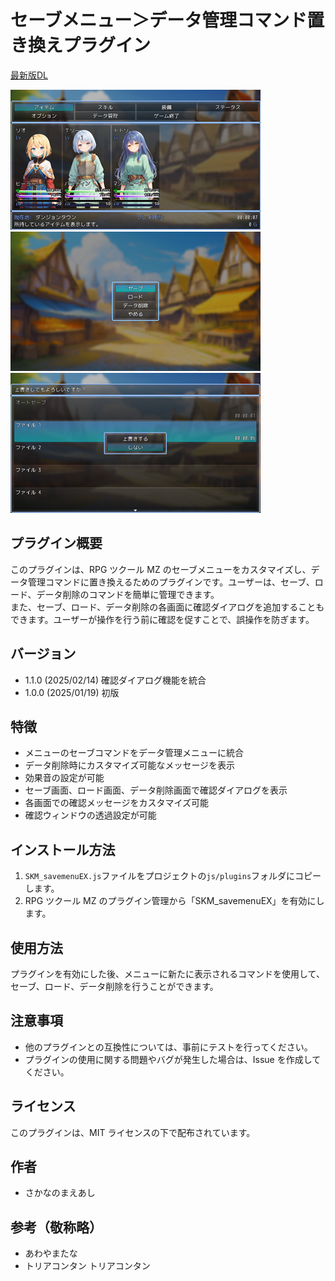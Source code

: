 # セーブメニュー＞データ管理コマンド置き換えプラグイン


[最新版DL](https://raw.githubusercontent.com/fishs075/MZ/refs/heads/main/SKM_SavemenuEX.js)

<img src="../images/SKM_SavemenuEX1.png" width="400"><img src="../images/SKM_SavemenuEX2.png" width="400">
<img src="../images/SKM_SavemenuEX3.png" width="400">

## プラグイン概要

このプラグインは、RPG ツクール MZ のセーブメニューをカスタマイズし、データ管理コマンドに置き換えるためのプラグインです。ユーザーは、セーブ、ロード、データ削除のコマンドを簡単に管理できます。<br>
また、セーブ、ロード、データ削除の各画面に確認ダイアログを追加することもできます。ユーザーが操作を行う前に確認を促すことで、誤操作を防ぎます。

## バージョン
-   1.1.0 (2025/02/14) 確認ダイアログ機能を統合
-   1.0.0 (2025/01/19) 初版


## 特徴

-   メニューのセーブコマンドをデータ管理メニューに統合
-   データ削除時にカスタマイズ可能なメッセージを表示
-   効果音の設定が可能
-   セーブ画面、ロード画面、データ削除画面で確認ダイアログを表示
-   各画面での確認メッセージをカスタマイズ可能
-   確認ウィンドウの透過設定が可能

## インストール方法

1. `SKM_savemenuEX.js`ファイルをプロジェクトの`js/plugins`フォルダにコピーします。
2. RPG ツクール MZ のプラグイン管理から「SKM_savemenuEX」を有効にします。

## 使用方法

プラグインを有効にした後、メニューに新たに表示されるコマンドを使用して、セーブ、ロード、データ削除を行うことができます。

## 注意事項

-   他のプラグインとの互換性については、事前にテストを行ってください。
-   プラグインの使用に関する問題やバグが発生した場合は、Issue を作成してください。

## ライセンス

このプラグインは、MIT ライセンスの下で配布されています。

## 作者

-   さかなのまえあし
## 参考（敬称略）
-   あわやまたな
-   トリアコンタン
  トリアコンタン

